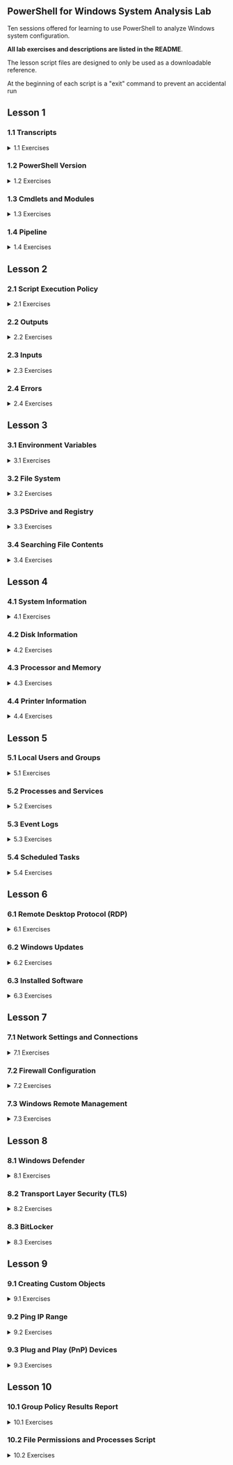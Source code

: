 ## PowerShell for Windows System Analysis Lab

Ten sessions offered for learning to use PowerShell to analyze Windows system configuration.

**All lab exercises and descriptions are listed in the README**. 

The lesson script files are designed to only be used as a downloadable reference. 

At the beginning of each script is a "exit" command to prevent an accidental run


## Lesson 1

### 1.1 Transcripts 

<details>
<summary>1.1 Exercises</summary>


Start a Transcript File
```powershell
Start-Transcript
```
```powershell
# Default Location C:\Users\userID\Documents\PowerShell_transcript.NNNNNN.NNNNNNNNNNN.txt
```
Start Transcript with Custom Name
```powershell
Start-Transcript "MyTranscript.txt"
```
Or for the File to be Placed in the Specific Directory
```powershell
Start-Transcript C:\Script_Runs\MyTranscript.txt
```
To Stop the Transcript from Recording Commands and Output
```powershell
Stop-Transcript
```
</details>

### 1.2 PowerShell Version

<details>
<summary>1.2 Exercises</summary>


View PowerShell Version
```powershell
$PSVersionTable
```
</details>

### 1.3 Cmdlets and Modules


<details>
<summary>1.3 Exercises</summary>

Cmdlet Format -eq action-noun
```powershell
Get-Command -Noun service
```
Get All Commands by a Certain Action
```powershell
Get-Command -Verb start
```
Get All Currently Loaded Cmdlets
```powershell
Get-Command -CommandType Cmdlet
```
Update Help Before Using It
```powershell
Update-Help
```
Basic Help Information for Cmdlet
```powershell
Get-Help Get-Process
```
Online Help for a Cmdlet
```powershell
Get-Help Get-Process -Online
```
Help with Examples
```powershell
Get-Help Get-Process -examples
```
Help Full Listing
```powershell
Get-Help Get-Process -Full
```
Help About a Certain Subject
```powershell
Get-Help about_operators
```
Help About
```powershell
Get-Help about_*
```
Get All PowerShell Modules Available on System
```powershell
Get-Module -ListAvailable
```
Import Module in Current PowerShell Session
```powershell
Import-Module DnsClient
```
Get All Commands in a Module (Should Only Be Used After Importing)
```powershell
Get-Command -Module DnsClient
```
Find .NET Object Used in Cmdlet
```powershell
Get-Process | Get-Member
```
List All Alias
```powershell
Get-Alias
```
Look for Specific Alias
```powershell
Get-Alias -Definition Stop-Process
```
Create Alias
```powershell
New-Alias -Name "Gunrock" Get-ChildItem
```

</details>

### 1.4 Pipeline


<details>
<summary>1.4 Exercises</summary>

Command to Find If CmdLet Allows for Piping (Check Accept Pipeline Property Under Parameters) 
```powershell
Get-Help Get-Process -full | more 
```
Using Out-File to Get Resource Info on the Pipeline
```powershell
Get-Help About_pipeline | Out-File about_pipeline.txt
```
Get All Process and Then Sort by Display Name
```powershell
Get-Process | Sort-Object ProcessName -descending
```
Stop All Notepad Process and Log Process Collection Before Stopping
```powershell
Get-Process notepad | Tee-Object -file Notepad_Processes.txt | Stop-Process
```
Get All Services That Are Running Then Only Show the Display Name
```powershell
Get-Service | Where-Object { $_.Status -eq "Running" } | ForEach-Object { $_.DisplayName }
```
Quick Way to Report on File Types in a Folder
```powershell
Get-ChildItem | Group-Object -property extension
```

</details>

## Lesson 2

### 2.1 Script Execution Policy

<details>
<summary>2.1 Exercises</summary>

Get Current Policy
```powershell
Get-ExecutionPolicy
```
Set the Script Execution Policy for Current User 
```powershell
Set-ExecutionPolicy -ExecutionPolicy RemoteSigned -Scope CurrentUser
```

</details>

### 2.2 Outputs


<details>
<summary>2.2 Exercises</summary>

To Get All the Format Object Commands
```powershell
Get-Command -verb format
```
Get All Processes in a GUI Gridview
```powershell
Get-Process | Out-GridView
```
Output Sent to a File
```powershell
Get-Service | Out-File Services.txt
```
Quick Array Sent to a File
```powershell
@("Server1","Server2","Server3","Server4") | Out-File servers.txt
```
Service List Sent to Your Default Printer
```powershell
Get-Service | Out-Printer 
```
Running Service List With Only a Few Columns Exported to CSV
```powershell
Get-Service | Where-Object { $_.Status -eq "Running" } | Select-Object Name,DisplayName,Status,CanStop | Sort-Object DisplayName | Export-Csv running_services.csv -NoTypeInformation
```

</details>

### 2.3 Inputs

<details>
<summary>2.3 Exercises</summary>

Prompt User for Info
```powershell
$requiredData = Read-Host -prompt "Enter Required Data"
```
Create String Array From a Text File 
```powershell
$servers = Get-Content servers.txt
```
Import Data a CSV File and Use a Specific Column From It
```powershell
Import-Csv running_services.csv | Foreach-Object { $_.DisplayName }
```

</details>

### 2.4 Errors

<details>
<summary>2.4 Exercises</summary>

The Setting for Error Handling is Stored in the $ErrorActionPreference variable
Error Handling Options:
- Continue = Output Error Message; Continue to Run Next Command (Default)
- SilentlyContinue = Suppress Error Message; Continue to Run the next command
- Stop = Halt the Execution
- Inquire = Prompt User for Action to Perform

```powershell
$ErrorActionPreference = "Continue";
```
Errors that Occur During a PowerShell Session are Stored in $error
```powershell
$error
```
Empty Error Messages from $error
```powershell
$error.clear();
```
Some Cmdlets Support an ErrorAction Statement (only for parameter data)
These Won't Display an Error
```powershell
Remove-Item nothinghere -ErrorAction "SilentlyContinue";
```
```powershell
Stop-Process -ID 8888888 -ErrorAction "SilentlyContinue";
```
```powershell
# This Will Due to -ID Must Be an Int
```
```powershell
Stop-Process -ID NothingHere -ErrorAction "SilentlyContinue";
```


</details>

## Lesson 3

### 3.1 Environment Variables

<details>
<summary>3.1 Exercises</summary>


View Environment Variables
```powershell
Get-ChildItem Env:
```
View Path Environment Variable
```powershell
$Env:path -split ";"
```

</details>

### 3.2 File System

<details>
<summary>3.2 Exercises</summary>


Navigate with Set-Location (alias cd)
```powershell
Set-Location c:\users\$env:username\Desktop
```
List Items in Current Directory
```powershell
Get-ChildItem
```
List Only the Text File
```powershell
Get-ChildItem -Filter *.txt
```
Get List of All "Item" Cmdlets
```powershell
Get-Command -noun item | Select-Object Name | Sort-Object Name | Out-File Item_Commands.txt
```
Get the Path of Current Operating Directory
```powershell
(Get-Location).Path
```
Check to See If a Directory or File Exists
```powershell
Test-Path -Path c:\sacramento\kings.txt
```
Get List of All "Content" Cmdlets
```powershell
Get-Command -Noun Content
```
Search for All Text Files on System Drive
```powershell
Get-Childitem -Path c:\ -Filter *.txt -Recurse;
```
Create a Folder
```powershell
New-Item My_Scripts -ItemType Directory
```
Create a Text File 
```powershell
New-Item .\My_Scripts\first_script.ps1 -ItemType File;
```
Add Content to a File
```powershell
Add-Content -Path .\My_Scripts\first_script.ps1 -Value "Get-Service";
```
Move or Rename a File
```powershell
Move-Item .\My_Scripts\first_script.ps1 .\My_Scripts\second_script.ps1;
```
Get Rights on Current Directory
```powershell
Get-Acl -Path . | Format-List
```
Get Access on Current Directory
```powershell
(Get-Acl -Path .).Access
```
Get the Owner of a Directory or File
```powershell
(Get-Acl -Path c:\Intel\Logs).Owner 
```
List the NTFS Permissions of a File or Folder
```powershell
(Get-Acl -Path $env:programfiles).Access
```
Show Permissions in Friendly Format on Current Directory
```powershell
(Get-Acl -Path .).Access | Select-Object -ExpandProperty IdentityReference FileSystemRights | Format-Table Value,FileSystemRights
```
View File Hash
```powershell
Get-FileHash .\Scary_Executable_I_Just_Downloaded.exe
```

</details>

### 3.3 PSDrive and Registry


<details>
<summary>3.3 Exercises</summary>


PS Drives
```powershell
Get-PSDrive
```
List PSDrive for Registry
```powershell
Get-PSDrive -PSProvider Registry
```
Change to HKEY\_LOCAL\_MACHINE
```powershell
Set-Location HKLM:
```
View Windows Current Version Information
```powershell
Get-ItemProperty -Path 'HKLM:\SOFTWARE\WOW6432Node\Microsoft\Windows NT\CurrentVersion'
```
View RDP Port Number (Requires Admin Console)
```powershell
(Get-ItemProperty "HKLM:\System\CurrentControlSet\Control\Terminal Server\WinStations\RDP-Tcp").PortNumber
```
System Environment
```powershell
Set-Location env:
```

</details>

### 3.4 Searching File Contents

<details>
<summary>3.4 Exercises</summary>


Create File to Search
```powershell
Get-Process | Out-File processes.txt
```
Search a File for a Specific Term
```powershell
Select-String "svchost" .\processes.txt
```
Search for String in File and Show One Line Before and Three Lines After
```powershell
Select-String "explorer" .\processes.txt -Context 1,3
```
Search Multiple Files
```powershell
Select-String "explorer" .\process* 
```

</details>

## Lesson 4

### 4.1 System Information

<details>
<summary>4.1 Exercises</summary>


Get BIOS Information
```powershell
Get-WmiObject -Class Win32_BIOS -Computer localhost
```
Get Basic System Info
```powershell
Get-WmiObject -Class Win32_ComputerSystem -Computer localhost
```
Get Operating System Info
```powershell
Get-WmiObject -Class Win32_OperatingSystem -Computer localhost
```
Get Consolidated Object of System and Operating System Properties
```powershell
Get-ComputerInfo
```

</details>

### 4.2 Disk Information

<details>
<summary>4.2 Exercises</summary>


Get Disk Information
```powershell
Get-Disk | Format-List
```
Show Physical Disk Information
```powershell
Get-PhysicalDisk
```
Get Disk Information (Model and Size)
```powershell
Get-WmiObject -Class Win32_DiskDrive | ForEach-Object { Write-Output ($_.Model.ToString() + " Size:" + ($_.Size/1GB) + "GB") }
```
Get Logical Disk Info
```powershell
Get-WmiObject -Class Win32_LogicalDisk -Filter "DriveType='3'" -Computer localhost
```
Show Disk Partitions
```powershell
Get-Partition
```
Get Disk Volume Information
```powershell
Get-Volume | Format-Table
```
Get Fixed Volumes
```powershell
Get-Volume | Where-Object DriveType -eq "Fixed"
```
Get Volume Info (Windows 7)
```powershell
Get-WmiObject -Class Win32_Volume -Filter "DriveType='3'" | Select-Object Name
```
Get Share Info
```powershell
Get-SmbShare | Format-List
```
Get Share Info (Version 2)
```powershell
Get-WmiObject -Class Win32_Share -Computer localhost
```

</details>

### 4.3 Processor and Memory

<details>
<summary>4.3 Exercises</summary>


Get Processor Information
```powershell
Get-WmiObject -Class Win32_Processor | Select-Object Name,Description,NumberOfCores | Sort-Object Name
```
Get Number of Memory Slots
```powershell
(Get-WmiObject -Class Win32_PhysicalMemoryArray).MemoryDevices
```
Retrieve Memory Slot Allocations
```powershell
Get-WMIObject -Class Win32_PhysicalMemory | ForEach-Object { Write-Output ($_.DeviceLocator.ToString() + " " + ($_.Capacity/1GB) + "GB") };
```

</details>

### 4.4 Printer Information

<details>
<summary>4.4 Exercises</summary>


Show Printers
```powershell
Get-Printer
```
Show Local Printers
```powershell
Get-Printer | Where-Object { $_.Type -eq "Local" } | Format-Table -AutoSize
```
Show Printer Ports
```powershell
Get-PrinterPort
```

</details>

## Lesson 5

### 5.1 Local Users and Groups

<details>
<summary>5.1 Exercises</summary>


Show Local Users
```powershell
Get-LocalUser
```
Show Local Groups
```powershell
Get-LocalGroup
```
Show Local Group Membership
```powershell
Get-LocalGroupMember -Group Administrators
```
Show Local Group Membership using Pipe
```powershell
Get-LocalGroup -Name 'Remote Desktop Users' | Get-LocalGroupMember
```
Show Local Profiles and Their SIDs
```powershell
Get-WmiObject win32_userprofile | Select-Object LocalPath,SID
```

</details>

### 5.2 Processes and Services

<details>
<summary>5.2 Exercises</summary>


Get Process By Partial Name
```powershell
Get-Process -Name Chrom*
```
View Processes by Highest CPU Usage
```powershell
Get-Process | Sort-Object CPU -Descending | more
```
View Processes by Highest Memory Usage
```powershell
Get-Process | Sort-Object WorkingSet -Descending | more
```
Show File Information for One of the Zoom Processes
```powershell
Get-Process -ProcessName 'Zoom' -FileVersionInfo | Format-List
```
Get Path to Process's Executable
```powershell
Get-Process -FileVersionInfo -ErrorAction "SilentlyContinue" | Select-Object OriginalFilename,FileVersionRaw,FileName | Sort-Object OriginalFilename
#Or
Get-WmiObject -Class Win32_Process -Computer localhost | Select-Object Name,Path | Sort-Object Name
```
Get Owner of the Process
```powershell
Get-WmiObject -Class Win32_Process -Computer localhost | Select-Object Name, @{Name="Owner"; Expression={$_.GetOwner().User}} | Sort-Object Name
```
Get Service By Partial Name
```powershell
Get-Service -Name Spoo*
```
Get Running Services
```powershell
Get-Service | Where-Object { $_.Status -eq "Running" } | Select-Object Name,DisplayName,Status,CanStop | Sort-Object DisplayName
```
Get All Services and the Account which they are running under
```powershell
Get-WmiObject -Class Win32_Service -Computer localhost | Select-Object Name,State,StartName | Sort-Object -Property @{Expression="StartName";Descending=$false},@{Expression="Name";Descending=$false}
```

</details>

### 5.3 Event Logs

<details>
<summary>5.3 Exercises</summary>


Get All Event Log Names
```powershell
Get-WinEvent -ListLog * -ErrorAction SilentlyContinue;
```
Get the Latest 100 Items in the System Log
```powershell
Get-WinEvent -LogName 'System' -MaxEvents 100;
```
Log Entry Types:
- 0 = LogAlways
- 1 = Critical
- 2 = Error
- 3 = Warning
- 4 = Informational
- 5 = Verbose

Keywords:
- AuditFailure = 4503599627370496
- AuditSuccess = 9007199254740992

Get the Lastest 5 Errors in the System Log
```powershell
Get-WinEvent -FilterHashtable @{ LogName='System'; Level=2; } -MaxEvents 5;
```
Get Application Log Entries Between Specific Times
```powershell
Get-WinEvent -FilterHashtable @{ LogName='Application'; StartTime=(Get-Date).AddDays(-5); EndTime=(Get-Date).AddDays(-1); };
```
Get Failed Logins Over the Last 24 Hours (Requires Elevated Session)
```powershell
Get-WinEvent -FilterHashtable @{ LogName='Security'; StartTime=(Get-Date).AddDays(-1); Id='4625'; } | Format-List | more;
```
Get Successful Logins Over the Last 24 Hours (Requires Elevated Session)
```powershell
Get-WinEvent -FilterHashtable @{ LogName='Security'; StartTime=(Get-Date).AddDays(-1); Id='4624'; };
```
Get All Audit Failures in the Past Week
```powershell
Get-WinEvent -FilterHashtable @{ LogName=@('Security'); Keywords=@(4503599627370496); StartTime=(Get-Date).AddDays(-7); } | Format-List | more
```
Get Provider Names for Application, System, and Security Logs (Requires Elevated Session)
```powershell
Get-WinEvent -ListLog @('Application','System','Security') | Select-Object LogName, @{Name="Providers"; Expression={$_.ProviderNames | Sort-Object }} | Foreach-Object { Write-Output("`r`n---- " + $_.LogName + " ----`r`n"); $_.Providers }; 
```
Get Group Policy Related Entries in System Log in the Last 24 Hours
```powershell
Get-WinEvent -FilterHashtable @{ LogName='System'; ProviderName='Microsoft-Windows-GroupPolicy'; StartTime=(Get-Date).AddDays(-1); } | Format-List | more;
```
Get All Sophos and Security Center Events in the Last 72 Hours (Requires Elevated Session)
```powershell
Get-WinEvent -FilterHashtable @{ LogName=@('Application','System','Security'); ProviderName=@('HitmanPro.Alert','SAVOnAccess','SAVOnAccessControl','SAVOnAccessFilter','SecurityCenter'); StartTime=(Get-Date).AddDays(-3); } -ErrorAction SilentlyContinue | Format-List | more
```
Get All Critial or Error Entries from Application, System, and Security Logs in Last 24 Hours (Requires Elevated Session)
```powershell
Get-WinEvent -FilterHashtable @{ LogName=@('Application','System','Security'); Level=@(1,2); StartTime=(Get-Date).AddDays(-1); };
```


</details>

### 5.4 Scheduled Tasks

<details>
<summary>5.4 Exercises</summary>


Show Scheduled Tasks
```powershell
Get-ScheduledTask | Format-List
```
Get Scheduled Task By Name
```powershell
Get-ScheduledTask -TaskName Adobe*
```
Show Schedule Informatio for Task
```powershell
Get-ScheduledTask -TaskName Adobe* | ScheduledTaskInfo
```
Show Execute Actions for All Scheduled Tasks
```powershell
Get-ScheduledTask | Sort-Object -Property TaskName | Foreach-Object { Write-Output("`n" + $_.TaskName + ":"); Foreach ($ta in $_.Actions){$ta.execute}}
```

</details>

## Lesson 6

### 6.1 Remote Desktop Protocol (RDP)

<details>
<summary>6.1 Exercises</summary>

View RDP Configuration (If not set via GPO). Check out fDenyTSConnections key. 0 = enabled, 1 = disabled
```powershell
Get-ItemProperty -Path 'HKLM:\SYSTEM\CurrentControlSet\Control\Terminal Server'
```
Check Status of RDP Service
```powershell
Get-Service -Name TermService | Format-List
```
Display information about users logged on to the system. Run with /? for Help
```powershell
quser
```
Display information about Remote Desktop Services sessions. Run with /? for Help
```powershell
qwinsta
```

</details>

### 6.2 Windows Updates

<details>
<summary>6.2 Exercises</summary>

Show Windows Update Log
```powershell
Get-WindowsUpdateLog #Export File Goes to Desktop
```
View Last 50 Entries in Windows Update Log
```powershell
Get-Content ([Environment]::GetFolderPath("Desktop") + "\WindowsUpdate.log") | Select-Object -Last 50
```
Get All Updates Installed in the Last 7 Days
```powershell
Get-HotFix | Where-Object { $_.InstalledOn -gt (Get-Date).AddDays(-7) }
```
Get the First 10 Items in the Windows Update Log (Windows 7 and Older)
```powershell
Get-Content $env:windir\windowsupdate.log | Select-Object -first 10
```
Display the Lines of the Windows Update Log that Have "Added Update" in Them (Windows 7 and Older)
```powershell
Get-Content $env:windir\windowsupdate.log | Select-String "Added update"
```

</details>

### 6.3 Installed Software

<details>
<summary>6.3 Exercises</summary>


Get List of Installed 64 bit Software
```powershell
Get-ChildItem HKLM:\Software\Wow6432Node\Microsoft\Windows\CurrentVersion\Uninstall | Get-ItemProperty | Where-Object { $_.DisplayName -ne $null } | Select-Object DisplayName,DisplayVersion
```
Get List of Installed 32 bit Software
```powershell
Get-ChildItem HKLM:\Software\Microsoft\Windows\CurrentVersion\Uninstall | Get-ItemProperty | Where-Object { $_.DisplayName -ne $null } | Select-Object DisplayName,DisplayVersion
```
Installed Software Script Code
```powershell
#Create An Array for Storing Installed Applications for Reporting
$arrInstldApps = @();

#Pull 32-bit Installed Applications on System and put them into Report Array
$arrInstldApps = Get-ChildItem HKLM:\Software\Wow6432Node\Microsoft\Windows\CurrentVersion\Uninstall | Get-ItemProperty | Where-Object { $_.DisplayName -ne $null } | Select-Object DisplayName,DisplayVersion;

#Pull 64-bit Installed Applications on System and Add them to Report Array
$arrInstldApps += Get-ChildItem HKLM:\Software\Microsoft\Windows\CurrentVersion\Uninstall | Get-ItemProperty | Where-Object { $_.DisplayName -ne $null } | Select-Object DisplayName,DisplayVersion;

#Display Installed Applications
$arrInstldApps;
```

</details>

## Lesson 7

### 7.1 Network Settings and Connections

<details>
<summary>7.1 Exercises</summary>


Show Network Adapters
```powershell
Get-NetAdapter
```
Get Basic Network Settings
```powershell
Get-NetIPConfiguration
```
Get IP Address Information
```powershell
Get-NetIPAddress
```
Get TCP Connections
```powershell
Get-NetTCPConnection
```
Show Established TCP Connections By Local Port 
```powershell
Get-NetTCPConnection -State Established | Sort-Object LocalPort
```
Show Network Neighbors
```powershell
Get-NetNeighbor
```
Get DNS Information (NSLookup)
```powershell
Resolve-DnsName ucdavis.edu
```
Get Route Information
```powershell
Get-NetRoute
```
Ping Remote System Only Once
```powershell
Test-Connection -TargetName ucdavis.edu -Count 1
```
Ping Remote Hosts Only Once and Display Quick Status
```powershell
@("1.1.1.1","4.2.2.2","8.8.4.4","8.8.8.8") | Foreach-Object { $pingStatus = Test-Connection $_ -Count 1 -Quiet; "$_ $pingStatus" }
```
Traceroute to Remote System
```powershell
Test-Connection -TargetName ucdavis.edu -Traceroute
```
Test If Specific Port Is Open (Computer Name can be hostname or IP Address)
```powershell
Test-NetConnection -ComputerName 127.0.0.1 -Port 4000
```
Test Network Connection By Port Common Name (Only Options HTTP, RDP, SMB, WINRM)
```powershell
Test-NetConnection -ComputerName localhost -CommonTCPPort RDP
```
Test Network Connection (Ping and TraceRoute)
```powershell
Test-NetConnection universityofcalifornia.edu -TraceRoute
```
Test Network Connection with Detailed Information
```powershell
Test-NetConnection -ComputerName universityofcalifornia.edu -DiagnoseRouting -InformationLevel Detailed
```
Get MAC Addresses of All Network Adapters
```powershell
Get-WmiObject -Class Win32_NetworkAdapter | Where-Object { $_.MACAddress -ne $null } | Select-Object Name,MACAddress | Sort-Object Name
```
Get All Assigned IPs
```powershell
Get-WmiObject -Class Win32_NetworkAdapterConfiguration | Where-Object { $_.IPAddress -ne $null} | Select-Object Description,IPAddress
```

</details>

### 7.2 Firewall Configuration

<details>
<summary>7.2 Exercises</summary>


Show Firewall Status
```powershell
Get-NetFirewallProfile | Select-Object Name,Enabled
```
Get Firewall Rules Under Domain Profile
```powershell
Get-NetFirewallProfile -Name Domain | Get-NetFirewallRule | More
```
Get Firewall Rules that Allow Inbound Traffic
```powershell
Get-NetFirewallRule -Enabled True -Direction Inbound -Action Allow
```

</details>

### 7.3 Windows Remote Management

<details>
<summary>7.3 Exercises</summary>

Check Status of WinRM Service
```powershell
Get-Service -Name WinRM
#Or
Test-WSMan
```
View WinRM Config (Requires Elevated Session)
```powershell
Get-WSManInstance -ComputerName Localhost -ResourceURI winrm/config
```
Display WinRM Listener Information (Requires Elevated Session)
```powershell
Get-WSManInstance -ComputerName Localhost -ResourceURI winrm/config/Listener -Enumerate
```

</details>

## Lesson 8

### 8.1 Windows Defender

<details>
<summary>8.1 Exercises</summary>

View Current Defender Status
```powershell
Get-MpComputerStatus
```
```powershell
# How Would You Only Display the QuickScanStartTime, QuickScanEndTime, and QuickScanOverDue Properties?
```
View Active and Past Malware Threats that Windows Defender Detected
```powershell
Get-MpThreatDetection
```
View Preferences for the Windows Defender Scans and Updates
```powershell
Get-MpPreference
```
View All Defender Related Commands
```powershell
Get-Command | Where-Object -Property Source -eq -Value "Defender"
```
```powershell
# Which Command Would Start a Quick Scan On the Local System? 
```



</details>

### 8.2 Transport Layer Security (TLS)

<details>
<summary>8.2 Exercises</summary>

Show List of Enabled TLS Cipher Suites
```powershell
Get-TlsCipherSuite
```
Show Only the AES Ciphers
```powershell
Get-TlsCipherSuite -Name "AES"
```
```powershell
# How Would You Just List the Names of the Ciphers?
```
```powershell
# What Happens When You Run
```
```powershell
Get-TlsCipherSuite | Select-Object Name;
```
```powershell
# Let's Look at What the Get-TlsCipherSuite Command Returns. What is the TypeName Value
```
```powershell
Get-TlsCipherSuite | Get-Member
```
```powershell
# What Happens When You Run
```
```powershell
Get-TlsCipherSuite | Foreach-Object { $_.Name  }
```
```powershell
# Check Out the Help on Disabling a Cipher. Are You Able to Pipe In Get-TlsCipherSuite Object Result?
```
```powershell
Get-Help Disable-TlsCipherSuite -Full
```
```powershell
# Would The Below Code Disable the DES Cipher? 
```
```powershell
Foreach($tcs in (Get-TlsCipherSuite -Name "DES")){ Disable-TlsCipherSuite -Name $tcs.Name }
```

</details>

### 8.3 BitLocker

<details>
<summary>8.3 Exercises</summary>

View BitLocker Volume (Requires Elevated Session)
```powershell
Get-BitLockerVolume
```
```powershell
# The BitLockerVolume Class Has More than 10 Properties. How Would You View All Of Them? 
```
```powershell
# How Would You Only Display the "VolumeStatus" Property?
```
```powershell
# Which Command Could You Run to Find The Other "BitLocker" Related Commands?
```


</details>

## Lesson 9

### 9.1 Creating Custom Objects

<details>
<summary>9.1 Exercises</summary>

```powershell
#Initializing Array to Hold Custom Objects
$arrReporting = @();

#Load Up 25 Custom Objects
foreach($n in 1..25)
{
    #Creating a Custom Object 
    $cstObject = New-Object PSObject -Property (@{name=""; weight=0; handed="";});

    #Load Dynamic Value
    $cstObject.name = "User" + $n;
    $cstObject.weight = 100 + $n;

    if($n % 5 -eq 0)
    { 
        $cstObject.handed = "left";
    }
    else 
    {
        $cstObject.handed = "right";
    }

    #Adding Custom Object to Array 
    $arrReporting += $cstObject;
}

#View Reporting Array
$arrReporting;

```

</details>

### 9.2 Ping IP Range

<details>
<summary>9.2 Exercises</summary>

```powershell
<# 
    Write a One-Liner to Ping a Class C Network and Report the Status of Each Ping.
    Extra Points for Pinging Each IP Only Once and Incorporating the "Quiet" Switch
#>
```

</details>

### 9.3 Plug and Play (PnP) Devices

<details>
<summary>9.3 Exercises</summary>

Show PnP Devices
```powershell
Get-PnpDevice
```
Show PnP USB Devices
```powershell
Get-PnpDevice -Class USB
```
```powershell
<# 
Some PnP Device Classes
AudioEndpoint
Bluetooth
Camera
Image
Media
Monitor
Mouse
Net
PrintQueue
Processor
SecurityDevices
SmartCard
SoftwareDevice
USB
#>
```
```powershell
# How Would You Display the Currently Present USB Devices?
```
```powershell
# Which Command Could You Run to Display the Other PnP Device Related Commands?
```
Show PnP AudioEndpoint and Camera Device Properties
```powershell
Get-PnpDevice -Class AudioEndpoint,Camera | Get-PnpDeviceProperty | Format-Table -AutoSize
```
Show Current PnP AudioEndpoint and Camera Device Friendly Name and Install Date Properties
```powershell
Get-PnpDevice -Class AudioEndpoint,Camera -PresentOnly | Get-PnpDeviceProperty | Sort-Object InstanceId,KeyName | Where-Object -Property KeyName -in -Value "DEVPKEY_Device_FriendlyName", "DEVPKEY_Device_InstallDate" | Format-Table -AutoSize
```
```powershell
<# 

Write a Script That Uses Custom Objects to Report the Friendly Names and Install Dates Of All Image and Media Devices Currently Present. 

Only One Custom Object Per InstanceId

Hint - The Group-Object Command is Your Friend

Export Custom Object Listing to CSV File (See Lesson 2)

#>
```


</details>

## Lesson 10

### 10.1 Group Policy Results Report

<details>
<summary>10.1 Exercises</summary>

Displays RSoP Summary Data (Requires Elevated Session)
```powershell
GPResult /r /scope:computer
```
```powershell
<#
    Write a One-Liner Using the GPResult Command that "Displays all available information about Group Policy"

    For Additional Points, Export Results to a Text File
#>
```


</details>

### 10.2 File Permissions and Processes Script

<details>
<summary>10.2 Exercises</summary>

Write a Script to Report the File Permissions and Active Process Counts of all Program Files Folders and the Windows Directory 
```powershell

#ProgramFiles                   C:\Program Files
#ProgramFiles(x86)              C:\Program Files (x86)
#windir                         C:\WINDOWS

#Array to Hold Current Processes
$arrCurrntProcesses = @();

#Load Array of Strings of Currently Running Process's Executable 
$arrCurrntProcesses = Get-Process -FileVersionInfo -ErrorAction "SilentlyContinue" | Select-Object FileName | Foreach-Object { $_.FileName.ToString().ToLower(); };

#Reporting Array for Locations to Check
$arrReportLTC = @();

#Reporting Array for Locations to Check Permissions
$arrReportLTCPerms = @();

#Array of Locations to Check
$arrLocsToCheck = @(${env:programfiles(x86)},${env:programfiles},${env:windir});

#Loop Through the Locations to Check
foreach($LocToCheck in $arrLocsToCheck)
{
    #Pull Directories Under the Locations to Check
    foreach($ltcFldr in (Get-ChildItem -Path $LocToCheck -Directory -Depth 0))
    {
        #Create Custom Location to Check Folder Object
        $cstLTCFlder = New-Object PSObject -Property (@{ Location=""; Running_Process_Count=0;});
        $cstLTCFlder.Location = $ltcFldr.FullName;

        #Var of LTC Folder to Lower with Extra "\"
        [string]$ltcFldrLoc = $ltcFldr.FullName.ToString().ToLower() + "\";

        foreach($crntPrcs in $arrCurrntProcesses)
        {
            if($crntPrcs.ToString().StartsWith($ltcFldrLoc) -eq $true)
            {
                #####################################
                # What Would We Want To Do Here?
                #####################################
            }

        }

        #Add Custom Object to Reporting Array
        $arrReportLTC += $cstLTCFlder;
        
        #Pull File System ACLs for Folder
        foreach($fsACL in (Get-Acl -Path $ltcFldr.FullName).Access)
        {
            #Create Custom Shared Folder ACL Object
            $cstFsACL = new-object PSObject -Property (@{ Location=""; IdentityReference=""; FileSystemRights=""; AccessControlType=""; IsInherited=""; });
            
            ############################################################
            # Load the Custom Object with File System ACL Information
            #
            #
            #
            #
            #
            #
            ############################################################

            #Add Custom Object to Reporting Array
            $arrReportLTCPerms += $cstFsACL;
        }

    }#End of Get-ChildItem Foreach

}#End of $arrLocsToCheck Foreach

#Var for System Name
[string]$sysName= (hostname).ToString().ToUpper();

#Var for Report Date
[string]$rptDate = (Get-Date).ToString("yyyy-MM-dd");

#Var for LTC Process Counts Report Name
[string]$rptNameProcessCount = ".\LTC_Process_Counts_on_" + $sysName + "_" + $rptDate + ".csv";

#Var for LTC ACL Report Name
[string]$rptNameACLs = ".\LTC_ACLs_on_" + $sysName + "_" + $rptDate + ".csv";

#Export LTC Process Count Report to CSV
$arrReportLTC| Sort-Object -Property Location | Select-Object -Property Location,Running_Process_Count | Export-Csv -Path $rptNameProcessCount -NoTypeInformation;

#########################################################
# Export LTC ACLs Report to CSV
#
# 
#
#########################################################



```


</details>